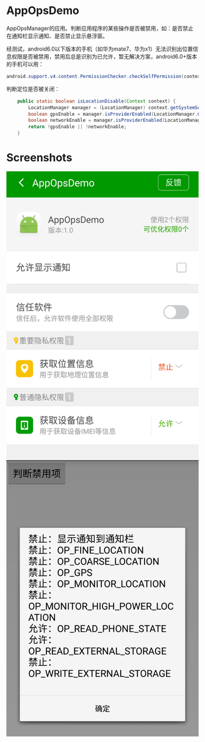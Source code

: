# AppOpsDemo
AppOpsManager的应用。判断应用程序的某些操作是否被禁用，如：是否禁止在通知栏显示通知、是否禁止显示悬浮窗。   
   
经测试，android6.0以下版本的手机（如华为mate7、华为x1）无法识别出位置信息权限是否被禁用，禁用后总是识别为已允许，暂无解决方案，android6.0+版本的手机可以用：   
```java
android.support.v4.content.PermissionChecker.checkSelfPermission(context, permission)
```
   
判断定位是否被关闭：   
```java
    public static boolean isLocationDisable(Context context) {
        LocationManager manager = (LocationManager) context.getSystemService(Context.LOCATION_SERVICE);
        boolean gpsEnable = manager.isProviderEnabled(LocationManager.GPS_PROVIDER);
        boolean networkEnable = manager.isProviderEnabled(LocationManager.NETWORK_PROVIDER);
        return !gpsEnable || !networkEnable;
    }
```
   
# Screenshots
![禁用项](/screenshots/1.jpg)   
![效果图](/screenshots/2.jpg)
